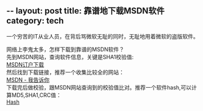 --
layout: post
title: 靠谱地下载MSDN软件
category: tech
--
一个穷苦的IT从业人员，在背后骂微软无耻的同时，无耻地用着微软的盗版软件。

网络上李鬼太多，怎样下载到靠谱的MSDN软件？  
先到MSDN网站，查询软件信息，关键是SHA1校验值:  
[MSDN订户下载](http://msdn.microsoft.com/zh-cn/subscriptions/downloads/)  
然后找到下载链接，推荐一个收集比较全的网站：  
[MSDN - 我告诉你](http://msdn.itellyou.cn/)  
下载完后做校验，跟MSDN网站查询到的校验值比对。推荐一个软件hash,可以计算MD5,SHA1,CRC值：  
[Hash](http://keir.net/hash.html)
